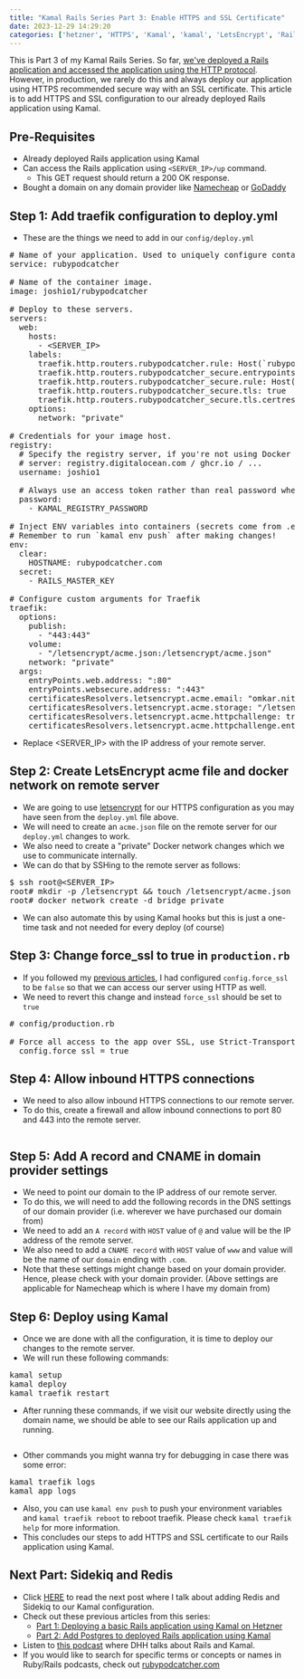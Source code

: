 ```yaml
---
title: "Kamal Rails Series Part 3: Enable HTTPS and SSL Certificate"
date: 2023-12-29 14:29:20
categories: ['hetzner', 'HTTPS', 'Kamal', 'kamal', 'LetsEncrypt', 'Rails', 'Rails', 'Ruby', 'ruby on rails', 'RubyOnRails', 'SSL']
---
```


<!-- wp:paragraph -->
<p class="">This is Part 3 of my Kamal Rails Series. So far, <a href="https://joshio1.blog/add-postgres-on-rails-application-deplyed-using-kamal/">we've deployed a Rails application and accessed the application using the HTTP protocol</a>. However, in production, we rarely do this and always deploy our application using HTTPS recommended secure way with an SSL certificate. This article is to add HTTPS and SSL configuration to our already deployed Rails application using Kamal. </p>
<!-- /wp:paragraph -->

<!-- wp:heading -->
<h2 class="wp-block-heading">Pre-Requisites</h2>
<!-- /wp:heading -->

<!-- wp:list -->
<ul class=""><!-- wp:list-item -->
<li class="">Already deployed Rails application using Kamal</li>
<!-- /wp:list-item -->

<!-- wp:list-item -->
<li class="">Can access the Rails application using <code>&lt;SERVER_IP&gt;/up</code> command.<!-- wp:list -->
<ul class=""><!-- wp:list-item -->
<li class="">This GET request should return a 200 OK response.</li>
<!-- /wp:list-item --></ul>
<!-- /wp:list --></li>
<!-- /wp:list-item -->

<!-- wp:list-item -->
<li class="">Bought a domain on any domain provider like <a href="https://www.namecheap.com/">Namecheap</a> or <a href="https://www.godaddy.com/en-in">GoDaddy</a></li>
<!-- /wp:list-item --></ul>
<!-- /wp:list -->

<!-- wp:heading -->
<h2 class="wp-block-heading">Step 1: Add traefik configuration to deploy.yml</h2>
<!-- /wp:heading -->

<!-- wp:list -->
<ul class=""><!-- wp:list-item -->
<li class="">These are the things we need to add in our <code>config/deploy.yml</code></li>
<!-- /wp:list-item --></ul>
<!-- /wp:list -->

<!-- wp:syntaxhighlighter/code {"language":"yaml"} -->
<pre class="wp-block-syntaxhighlighter-code"># Name of your application. Used to uniquely configure containers.
service: rubypodcatcher

# Name of the container image.
image: joshio1/rubypodcatcher

# Deploy to these servers.
servers:
  web:
    hosts:
      - &lt;SERVER_IP>
    labels:
      traefik.http.routers.rubypodcatcher.rule: Host(`rubypodcatcher.com`)
      traefik.http.routers.rubypodcatcher_secure.entrypoints: websecure
      traefik.http.routers.rubypodcatcher_secure.rule: Host(`rubypodcatcher.com`)
      traefik.http.routers.rubypodcatcher_secure.tls: true
      traefik.http.routers.rubypodcatcher_secure.tls.certresolver: letsencrypt
    options:
      network: "private"

# Credentials for your image host.
registry:
  # Specify the registry server, if you're not using Docker Hub
  # server: registry.digitalocean.com / ghcr.io / ...
  username: joshio1

  # Always use an access token rather than real password when possible.
  password:
    - KAMAL_REGISTRY_PASSWORD

# Inject ENV variables into containers (secrets come from .env).
# Remember to run `kamal env push` after making changes!
env:
  clear:
    HOSTNAME: rubypodcatcher.com
  secret:
    - RAILS_MASTER_KEY

# Configure custom arguments for Traefik
traefik:
  options:
    publish:
      - "443:443"
    volume:
      - "/letsencrypt/acme.json:/letsencrypt/acme.json"
    network: "private"
  args:
    entryPoints.web.address: ":80"
    entryPoints.websecure.address: ":443"
    certificatesResolvers.letsencrypt.acme.email: "omkar.nitin.joshi@gmail.com"
    certificatesResolvers.letsencrypt.acme.storage: "/letsencrypt/acme.json"
    certificatesResolvers.letsencrypt.acme.httpchallenge: true
    certificatesResolvers.letsencrypt.acme.httpchallenge.entrypoint: web</pre>
<!-- /wp:syntaxhighlighter/code -->

<!-- wp:list -->
<ul class=""><!-- wp:list-item -->
<li class="">Replace &lt;SERVER_IP&gt; with the IP address of your remote server.</li>
<!-- /wp:list-item --></ul>
<!-- /wp:list -->

<!-- wp:heading -->
<h2 class="wp-block-heading">Step 2: Create LetsEncrypt acme file and docker network on remote server</h2>
<!-- /wp:heading -->

<!-- wp:list -->
<ul class=""><!-- wp:list-item -->
<li class="">We are going to use <a href="https://letsencrypt.org/">letsencrypt</a> for our HTTPS configuration as you may have seen from the <code>deploy.yml</code> file above.</li>
<!-- /wp:list-item -->

<!-- wp:list-item -->
<li class="">We will need to create an <code>acme.json</code> file on the remote server for our <code>deploy.yml</code> changes to work.</li>
<!-- /wp:list-item -->

<!-- wp:list-item -->
<li class="">We also need to create a "private" Docker network changes which we use to communicate internally.</li>
<!-- /wp:list-item -->

<!-- wp:list-item -->
<li class="">We can do that by SSHing to the remote server as follows:</li>
<!-- /wp:list-item --></ul>
<!-- /wp:list -->

<!-- wp:syntaxhighlighter/code {"language":"bash"} -->
<pre class="wp-block-syntaxhighlighter-code">$ ssh root@&lt;SERVER_IP>
root# mkdir -p /letsencrypt &amp;&amp; touch /letsencrypt/acme.json &amp;&amp; chmod 600 /letsencrypt/acme.json
root# docker network create -d bridge private</pre>
<!-- /wp:syntaxhighlighter/code -->

<!-- wp:list -->
<ul class=""><!-- wp:list-item -->
<li class="">We can also automate this by using Kamal hooks but this is just a one-time task and not needed for every deploy (of course) </li>
<!-- /wp:list-item --></ul>
<!-- /wp:list -->

<!-- wp:heading -->
<h2 class="wp-block-heading">Step 3: Change force_ssl to true in <code>production.rb</code></h2>
<!-- /wp:heading -->

<!-- wp:list -->
<ul class=""><!-- wp:list-item -->
<li class="">If you followed my <a href="https://joshio1.blog/basic-guide-to-deploy-a-rails-7-application-using-kamal-on-hetzner-cloud/">previous articles</a>, I had configured <code>config.force_ssl</code> to be <code>false</code> so that we can access our server using HTTP as well.</li>
<!-- /wp:list-item -->

<!-- wp:list-item -->
<li class="">We need to revert this change and instead <code>force_ssl</code> should be set to <code>true</code></li>
<!-- /wp:list-item --></ul>
<!-- /wp:list -->

<!-- wp:syntaxhighlighter/code {"language":"ruby"} -->
<pre class="wp-block-syntaxhighlighter-code"># config/production.rb
  
# Force all access to the app over SSL, use Strict-Transport-Security, and use secure cookies.
  config.force_ssl = true</pre>
<!-- /wp:syntaxhighlighter/code -->

<!-- wp:heading -->
<h2 class="wp-block-heading">Step 4: Allow inbound HTTPS connections</h2>
<!-- /wp:heading -->

<!-- wp:list -->
<ul class=""><!-- wp:list-item -->
<li class="">We need to also allow inbound HTTPS connections to our remote server.</li>
<!-- /wp:list-item -->

<!-- wp:list-item -->
<li class="">To do this, create a firewall and allow inbound connections to port 80 and 443 into the remote server.</li>
<!-- /wp:list-item --></ul>
<!-- /wp:list -->

<!-- wp:image {"id":466,"sizeSlug":"large","linkDestination":"none"} -->
<figure class="wp-block-image size-large"><img src="https://joshio1.blog/wp-content/uploads/2023/12/image-1-1024x546.png" alt="" class="wp-image-466"/></figure>
<!-- /wp:image -->

<!-- wp:heading -->
<h2 class="wp-block-heading">Step 5: Add A record and CNAME in domain provider settings</h2>
<!-- /wp:heading -->

<!-- wp:list -->
<ul class=""><!-- wp:list-item -->
<li class="">We need to point our domain to the IP address of our remote server.</li>
<!-- /wp:list-item -->

<!-- wp:list-item -->
<li class="">To do this, we will need to add the following records in the DNS settings of our domain provider (i.e. wherever we have purchased our domain from)</li>
<!-- /wp:list-item -->

<!-- wp:list-item -->
<li class="">We need to add an <code>A record</code> with <code>HOST</code> value of <code>@</code> and value will be the IP address of the remote server.</li>
<!-- /wp:list-item -->

<!-- wp:list-item -->
<li class="">We also need to add a <code>CNAME record</code> with <code>HOST</code> value of <code>www</code> and value will be the name of our <code>domain</code> ending with <code>.com</code>.</li>
<!-- /wp:list-item -->

<!-- wp:list-item -->
<li class="">Note that these settings might change based on your domain provider. Hence, please check with your domain provider. (Above settings are applicable for Namecheap which is where I have my domain from) </li>
<!-- /wp:list-item --></ul>
<!-- /wp:list -->

<!-- wp:heading -->
<h2 class="wp-block-heading">Step 6: Deploy using Kamal</h2>
<!-- /wp:heading -->

<!-- wp:list -->
<ul class=""><!-- wp:list-item -->
<li class="">Once we are done with all the configuration, it is time to deploy our changes to the remote server.</li>
<!-- /wp:list-item -->

<!-- wp:list-item -->
<li class="">We will run these following commands:</li>
<!-- /wp:list-item --></ul>
<!-- /wp:list -->

<!-- wp:syntaxhighlighter/code {"language":"bash"} -->
<pre class="wp-block-syntaxhighlighter-code">kamal setup
kamal deploy
kamal traefik restart</pre>
<!-- /wp:syntaxhighlighter/code -->

<!-- wp:list -->
<ul class=""><!-- wp:list-item -->
<li class="">After running these commands, if we visit our website directly using the domain name, we should be able to see our Rails application up and running.</li>
<!-- /wp:list-item --></ul>
<!-- /wp:list -->

<!-- wp:image {"id":467,"sizeSlug":"large","linkDestination":"none"} -->
<figure class="wp-block-image size-large"><img src="https://joshio1.blog/wp-content/uploads/2023/12/image-2-1024x569.png" alt="" class="wp-image-467"/></figure>
<!-- /wp:image -->

<!-- wp:list -->
<ul class=""><!-- wp:list-item -->
<li class=""> Other commands you might wanna try for debugging in case there was some error:</li>
<!-- /wp:list-item --></ul>
<!-- /wp:list -->

<!-- wp:syntaxhighlighter/code {"language":"bash"} -->
<pre class="wp-block-syntaxhighlighter-code">kamal traefik logs
kamal app logs</pre>
<!-- /wp:syntaxhighlighter/code -->

<!-- wp:list -->
<ul class=""><!-- wp:list-item -->
<li class="">Also, you can use <code>kamal env push</code> to push your environment variables and <code>kamal traefik reboot</code> to reboot traefik. Please check <code>kamal traefik help</code> for more information.</li>
<!-- /wp:list-item -->

<!-- wp:list-item -->
<li class="">This concludes our steps to add HTTPS and SSL certificate to our Rails application using Kamal.</li>
<!-- /wp:list-item --></ul>
<!-- /wp:list -->

<!-- wp:heading -->
<h2 class="wp-block-heading">Next Part: Sidekiq and Redis</h2>
<!-- /wp:heading -->

<!-- wp:list -->
<ul class=""><!-- wp:list-item -->
<li class="">Click <a href="https://joshio1.blog/kamal-rails-series-configure-sidekiq-and-redis/">HERE</a> to read the next post where I talk about adding Redis and Sidekiq to our Kamal configuration.</li>
<!-- /wp:list-item -->

<!-- wp:list-item -->
<li class="">Check out these previous articles from this series:<!-- wp:list -->
<ul class=""><!-- wp:list-item -->
<li class=""><a href="https://joshio1.blog/basic-guide-to-deploy-a-rails-7-application-using-kamal-on-hetzner-cloud/">Part 1: Deploying a basic Rails application using Kamal on Hetzner</a></li>
<!-- /wp:list-item -->

<!-- wp:list-item -->
<li class=""><a href="https://joshio1.blog/add-postgres-on-rails-application-deplyed-using-kamal/">Part 2: Add Postgres to deployed Rails application using Kamal</a></li>
<!-- /wp:list-item --></ul>
<!-- /wp:list --></li>
<!-- /wp:list-item -->

<!-- wp:list-item -->
<li class="">Listen to <a href="https://podcasts.apple.com/ee/podcast/012-dhh-joins-the-show-to-talk-rails-8-delegated/id1677373826?i=1000626547784">this podcast</a> where DHH talks about Rails and Kamal.</li>
<!-- /wp:list-item -->

<!-- wp:list-item -->
<li class="">If you would like to search for specific terms or concepts or names in Ruby/Rails podcasts, check out <a href="https://rubypodcatcher.com/">rubypodcatcher.com</a></li>
<!-- /wp:list-item --></ul>
<!-- /wp:list -->
